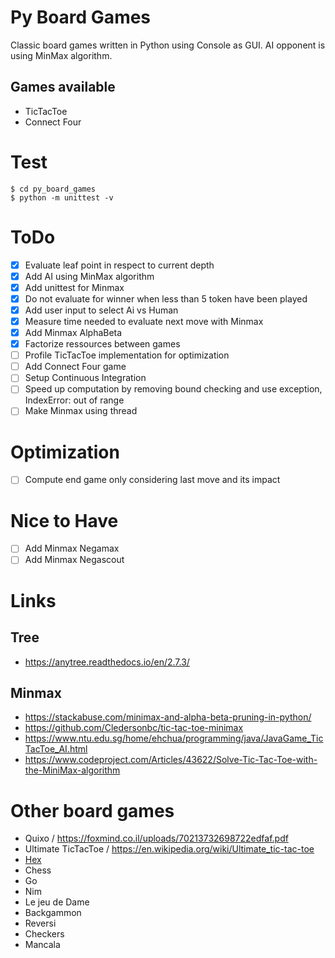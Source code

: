 # Py Board Games

Classic board games written in Python using Console as GUI.
AI opponent is using MinMax algorithm.

## Games available

- TicTacToe
- Connect Four


# Test

    $ cd py_board_games
    $ python -m unittest -v
    
# ToDo

- [x] Evaluate leaf point in respect to current depth
- [x] Add AI using MinMax algorithm
- [x] Add unittest for Minmax
- [x] Do not evaluate for winner when less than 5 token have been played
- [x] Add user input to select Ai vs Human
- [x] Measure time needed to evaluate next move with Minmax
- [x] Add Minmax AlphaBeta
- [x] Factorize ressources between games
- [ ] Profile TicTacToe implementation for optimization
- [ ] Add Connect Four game
- [ ] Setup Continuous Integration
- [ ] Speed up computation by removing bound checking and use exception, IndexError: out of range
- [ ] Make Minmax using thread

# Optimization

- [ ] Compute end game only considering last move and its impact 

# Nice to Have
- [ ] Add Minmax Negamax
- [ ] Add Minmax Negascout

# Links

## Tree

* https://anytree.readthedocs.io/en/2.7.3/

## Minmax

* https://stackabuse.com/minimax-and-alpha-beta-pruning-in-python/
* https://github.com/Cledersonbc/tic-tac-toe-minimax
* https://www.ntu.edu.sg/home/ehchua/programming/java/JavaGame_TicTacToe_AI.html
* https://www.codeproject.com/Articles/43622/Solve-Tic-Tac-Toe-with-the-MiniMax-algorithm

# Other board games

* Quixo / https://foxmind.co.il/uploads/70213732698722edfaf.pdf
* Ultimate TicTacToe / https://en.wikipedia.org/wiki/Ultimate_tic-tac-toe
* [Hex](https://fr.wikipedia.org/wiki/Hex)
* Chess
* Go
* Nim
* Le jeu de Dame
* Backgammon
* Reversi
* Checkers
* Mancala
